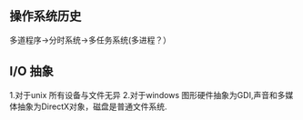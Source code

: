 ## 操作系统历史
多道程序->分时系统->多任务系统(多进程？）

## I/O 抽象
1.对于unix 所有设备与文件无异
2.对于windows 图形硬件抽象为GDI,声音和多媒体抽象为DirectX对象，磁盘是普通文件系统.
